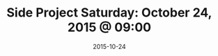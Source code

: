 ---
title:  "Side Project Saturday: October 24, 2015 @ 09:00"
date:   2015-10-24
meetup_id: "226027470"
meetup_url: "https://www.meetup.com/CocoaHeads-Montreal/events/226027470/"
venue_name: "GAB Café Collaboratif"
venue_address: "4815-A Boul. Saint-Laurent, Montréal, QC"
venue_address_map_url: "http://maps.google.com/maps?q=4815-A+Boul.+Saint-Laurent%2C+Montréal%2C+QC%2C+ca"
---